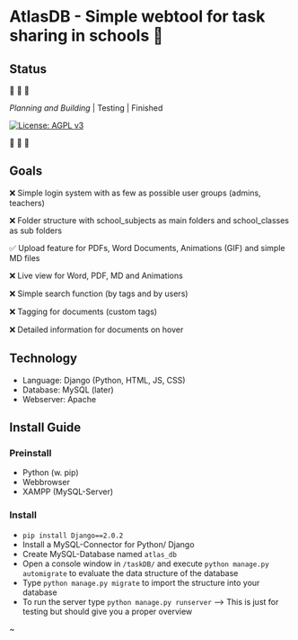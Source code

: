 # AtlasDB - Simple webtool for task sharing in schools :school:

## Status
:construction: :construction: :construction:

_Planning and Building_ | Testing | Finished

[![License: AGPL v3](https://img.shields.io/badge/License-AGPL%20v3-blue.svg)](https://www.gnu.org/licenses/agpl-3.0)

:construction: :construction: :construction:

## Goals

:x: Simple login system with as few as possible user groups (admins, teachers)

:x: Folder structure with school_subjects as main folders and school_classes as sub folders

:white_check_mark: Upload feature for PDFs, Word Documents, Animations (GIF) and simple MD files

:x: Live view for Word, PDF, MD and Animations

:x: Simple search function (by tags and by users)

:x: Tagging for documents (custom tags)

:x: Detailed information for documents on hover


## Technology

- Language: Django (Python, HTML, JS, CSS)
- Database: MySQL (later)
- Webserver:  Apache

## Install Guide

### Preinstall

- Python (w. pip)
- Webbrowser
- XAMPP (MySQL-Server)

### Install

- `pip install Django==2.0.2`
- Install a MySQL-Connector for Python/ Django
- Create MySQL-Database named `atlas_db`
- Open a console window in `/taskDB/` and execute `python manage.py automigrate` to evaluate the data structure of the database
- Type `python manage.py migrate` to import the structure into your database
- To run the server type `python manage.py runserver`
--> This is just for testing but should give you a proper overview

~
